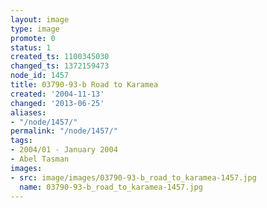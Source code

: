 ```yaml
---
layout: image
type: image
promote: 0
status: 1
created_ts: 1100345030
changed_ts: 1372159473
node_id: 1457
title: 03790-93-b Road to Karamea
created: '2004-11-13'
changed: '2013-06-25'
aliases:
- "/node/1457/"
permalink: "/node/1457/"
tags:
- 2004/01 - January 2004
- Abel Tasman
images:
- src: image/images/03790-93-b_road_to_karamea-1457.jpg
  name: 03790-93-b_road_to_karamea-1457.jpg
---
```


